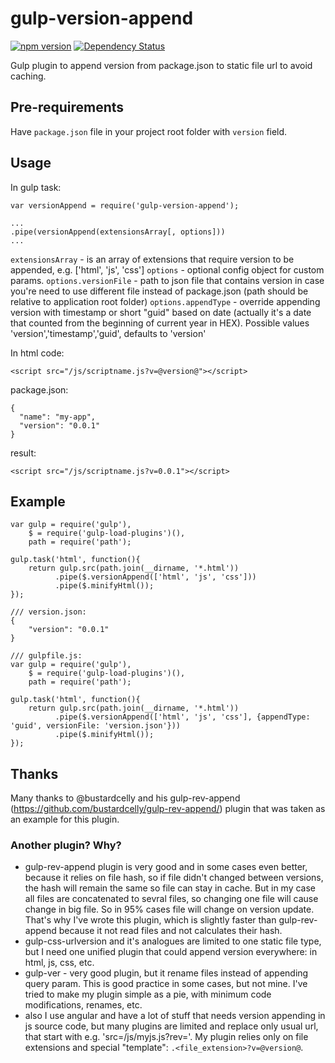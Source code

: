 # gulp-version-append
[![npm version](https://badge.fury.io/js/gulp-version-append.svg)](http://badge.fury.io/js/gulp-version-append)
[![Dependency Status](https://david-dm.org/SkeLLLa/gulp-version-append.svg)](https://david-dm.org/SkeLLLa/gulp-version-append)

Gulp plugin to append version from package.json to static file url to avoid caching.

## Pre-requirements
Have `package.json` file in your project root folder with `version` field.

## Usage
In gulp task:
```
var versionAppend = require('gulp-version-append');

...
.pipe(versionAppend(extensionsArray[, options]))
...
```
`extensionsArray` - is an array of extensions that require version to be appended, e.g. ['html', 'js', 'css']
`options` - optional config object for custom params.
`options.versionFile` - path to json file that contains version in case you're need to use different file instead of package.json (path should be relative to application root folder)
`options.appendType` - override appending version with timestamp or short "guid" based on date (actually it's a date that counted from the beginning of current year in HEX). Possible values 'version','timestamp','guid', defaults to 'version'

In html code:
```
<script src="/js/scriptname.js?v=@version@"></script>
```
package.json:
```
{
  "name": "my-app",
  "version": "0.0.1"
}
```
result:
```
<script src="/js/scriptname.js?v=0.0.1"></script>
```


## Example
```
var gulp = require('gulp'),
	$ = require('gulp-load-plugins')(),
	path = require('path');

gulp.task('html', function(){
    return gulp.src(path.join(__dirname, '*.html'))
		  .pipe($.versionAppend(['html', 'js', 'css']))
		  .pipe($.minifyHtml());
});
```
```
/// version.json:
{
	"version": "0.0.1"
}

/// gulpfile.js: 
var gulp = require('gulp'),
	$ = require('gulp-load-plugins')(),
	path = require('path');

gulp.task('html', function(){
    return gulp.src(path.join(__dirname, '*.html'))
		  .pipe($.versionAppend(['html', 'js', 'css'], {appendType: 'guid', versionFile: 'version.json'}))
		  .pipe($.minifyHtml());
});
```

## Thanks
Many thanks to @bustardcelly and his gulp-rev-append (https://github.com/bustardcelly/gulp-rev-append/) plugin that was taken as an example for this plugin.

### Another plugin? Why?
* gulp-rev-append plugin is very good and in some cases even better, because it relies on file hash, so if file didn't changed between versions, the hash will remain the same so file can stay in cache. But in my case all files are concatenated to sevral files, so changing one file will cause change in big file. So in 95% cases file will change on version update. That's why I've wrote this plugin, which is slightly faster than gulp-rev-append because it not read files and not calculates their hash.
* gulp-css-urlversion and it's analogues are limited to one static file type, but I need one unified plugin that could append version everywhere: in html, js, css, etc.
* gulp-ver - very good plugin, but it rename files instead of appending query param. This is good practice in some cases, but not mine. I've tried to make my plugin simple as a pie, with minimum code modifications, renames, etc.
* also I use angular and have a lot of stuff that needs version appending in js source code, but many plugins are limited and replace only usual url, that start with e.g. 'src=/js/myjs.js?rev='. My plugin relies only on file extensions and special "template": `.<file_extension>?v=@version@`.
